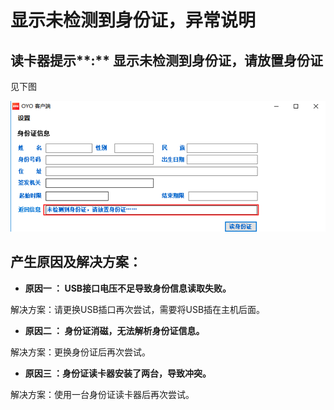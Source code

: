 # 显示未检测到身份证，异常说明

## 读卡器提示**:** 显示未检测到身份证，请放置身份证

见下图

![](../../../../.gitbook/assets/image%20%28886%29.png)

## **产生原因及解决方案：**

* **原因一 ： USB接口电压不足导致身份信息读取失败。**

解决方案：请更换USB插口再次尝试，需要将USB插在主机后面。

* **原因二 ： 身份证消磁，无法解析身份证信息。**

解决方案：更换身份证后再次尝试。

* **原因三 ：身份证读卡器安装了两台，导致冲突。**

 解决方案：使用一台身份证读卡器后再次尝试。

